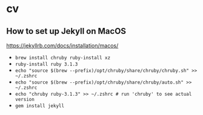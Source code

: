 # cv

## How to set up Jekyll on MacOS
https://jekyllrb.com/docs/installation/macos/
- `brew install chruby ruby-install xz`
- `ruby-install ruby 3.1.3`
- `echo "source $(brew --prefix)/opt/chruby/share/chruby/chruby.sh" >> ~/.zshrc`
- `echo "source $(brew --prefix)/opt/chruby/share/chruby/auto.sh" >> ~/.zshrc`
- `echo "chruby ruby-3.1.3" >> ~/.zshrc # run 'chruby' to see actual version`
- `gem install jekyll`
